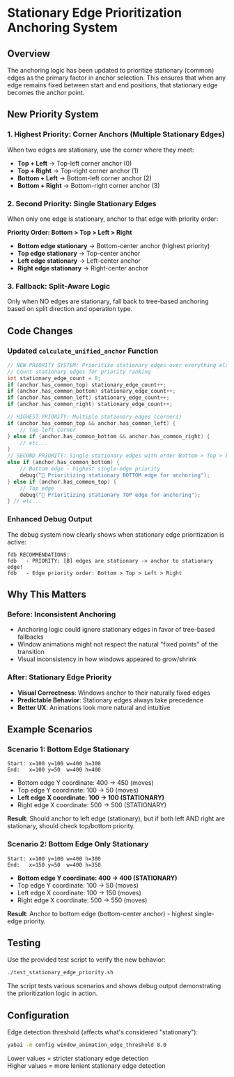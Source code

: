 # Stationary Edge Prioritization Anchoring System

## Overview

The anchoring logic has been updated to prioritize stationary (common) edges as the primary factor in anchor selection. This ensures that when any edge remains fixed between start and end positions, that stationary edge becomes the anchor point.

## New Priority System

### 1. Highest Priority: Corner Anchors (Multiple Stationary Edges)

When two edges are stationary, use the corner where they meet:

- **Top + Left** → Top-left corner anchor (0)
- **Top + Right** → Top-right corner anchor (1)
- **Bottom + Left** → Bottom-left corner anchor (2)
- **Bottom + Right** → Bottom-right corner anchor (3)

### 2. Second Priority: Single Stationary Edges

When only one edge is stationary, anchor to that edge with priority order:

**Priority Order: Bottom > Top > Left > Right**

- **Bottom edge stationary** → Bottom-center anchor (highest priority)
- **Top edge stationary** → Top-center anchor
- **Left edge stationary** → Left-center anchor
- **Right edge stationary** → Right-center anchor

### 3. Fallback: Split-Aware Logic

Only when NO edges are stationary, fall back to tree-based anchoring based on split direction and operation type.

## Code Changes

### Updated `calculate_unified_anchor` Function

```c
// NEW PRIORITY SYSTEM: Prioritize stationary edges over everything else
// Count stationary edges for priority ranking
int stationary_edge_count = 0;
if (anchor.has_common_top) stationary_edge_count++;
if (anchor.has_common_bottom) stationary_edge_count++;
if (anchor.has_common_left) stationary_edge_count++;
if (anchor.has_common_right) stationary_edge_count++;

// HIGHEST PRIORITY: Multiple stationary edges (corners)
if (anchor.has_common_top && anchor.has_common_left) {
    // Top-left corner
} else if (anchor.has_common_bottom && anchor.has_common_right) {
    // etc...
}
// SECOND PRIORITY: Single stationary edges with order Bottom > Top > Left > Right
else if (anchor.has_common_bottom) {
    // Bottom edge - highest single-edge priority
    debug("🔗 Prioritizing stationary BOTTOM edge for anchoring");
} else if (anchor.has_common_top) {
    // Top edge
    debug("🔗 Prioritizing stationary TOP edge for anchoring");
} // etc...
```

### Enhanced Debug Output

The debug system now clearly shows when stationary edge prioritization is active:

```
fdb RECOMMENDATIONS:
fdb   - PRIORITY: [B] edges are stationary -> anchor to stationary edge!
fdb   - Edge priority order: Bottom > Top > Left > Right
```

## Why This Matters

### Before: Inconsistent Anchoring

- Anchoring logic could ignore stationary edges in favor of tree-based fallbacks
- Window animations might not respect the natural "fixed points" of the transition
- Visual inconsistency in how windows appeared to grow/shrink

### After: Stationary Edge Priority

- **Visual Correctness**: Windows anchor to their naturally fixed edges
- **Predictable Behavior**: Stationary edges always take precedence
- **Better UX**: Animations look more natural and intuitive

## Example Scenarios

### Scenario 1: Bottom Edge Stationary

```
Start: x=100 y=100 w=400 h=300
End:   x=100 y=50  w=400 h=400
```

- Bottom edge Y coordinate: 400 → 450 (moves)
- Top edge Y coordinate: 100 → 50 (moves)
- **Left edge X coordinate: 100 → 100 (STATIONARY)**
- Right edge X coordinate: 500 → 500 (STATIONARY)

**Result**: Should anchor to left edge (stationary), but if both left AND right are stationary, should check top/bottom priority.

### Scenario 2: Bottom Edge Only Stationary

```
Start: x=100 y=100 w=400 h=300
End:   x=150 y=50  w=400 h=350
```

- **Bottom edge Y coordinate: 400 → 400 (STATIONARY)**
- Top edge Y coordinate: 100 → 50 (moves)
- Left edge X coordinate: 100 → 150 (moves)
- Right edge X coordinate: 500 → 550 (moves)

**Result**: Anchor to bottom edge (bottom-center anchor) - highest single-edge priority.

## Testing

Use the provided test script to verify the new behavior:

```bash
./test_stationary_edge_priority.sh
```

The script tests various scenarios and shows debug output demonstrating the prioritization logic in action.

## Configuration

Edge detection threshold (affects what's considered "stationary"):

```bash
yabai -m config window_animation_edge_threshold 8.0
```

Lower values = stricter stationary edge detection  
Higher values = more lenient stationary edge detection
